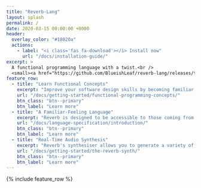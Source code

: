 ```yaml
---
title: "Reverb-Lang"
layout: splash
permalink: /
date: 2020-03-15 00:00:00 +0000
header:
  overlay_color: "#18020a"
  actions:
    - label: "<i class='fas fa-download'></i> Install now"
      url: "/docs/installation-guide/"
excerpt: >
  A functional programming language with a twist.<br />
  <small><a href="https://github.com/BlueishLeaf/reverb-lang/releases/tag/v1.0.0" target="_blank">Latest release v1.0.0</a></small>
feature_row:
  - title: "Learn Functional Concepts"
    excerpt: "Improve your software design skills by becoming familiar with functional programming concepts through Reverb."
    url: "/docs/getting-started/functional-programming-concepts/"
    btn_class: "btn--primary"
    btn_label: "Learn more"
  - title: "A Familiar-Feeling Language"
    excerpt: "Reverb is designed to be accessible to those coming from imperitive languages, so the syntax changes are not jarring."
    url: "/docs/language-specification/introduction/"
    btn_class: "btn--primary"
    btn_label: "Learn more"
  - title: "Real-Time Audio Synthesis"
    excerpt: "Reverb's synthesiser allows you to generate a variety of sounds through code, combining your creativity with functional programming."
    url: "/docs/getting-started/the-reverb-synth/"
    btn_class: "btn--primary"
    btn_label: "Learn more"      
---
```


{% include feature_row %}
